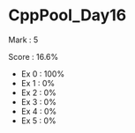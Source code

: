 # CppPool_Day16

Mark : 5

Score : 16.6%

- Ex 0 : 100%
- Ex 1 : 0%
- Ex 2 : 0%
- Ex 3 : 0%
- Ex 4 : 0%
- Ex 5 : 0%

